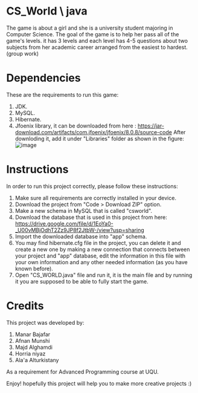 # CS_World \ java
The game is about a girl and she is a university student majoring in Computer Science. The goal of the game is to help her pass all of the game's levels. it has 3 levels and each level has 4-5 questions about two subjects from her academic career arranged from the easiest to hardest. (group work)

# Dependencies
These are the requirements to run this game:

1. JDK.
2. MySQL.
3. Hibernate.
4. Jfoenix library, it can be downloaded from here : https://jar-download.com/artifacts/com.jfoenix/jfoenix/8.0.8/source-code
After downloding it, add it under "Libraries" folder as shown in the figure:
![image](https://user-images.githubusercontent.com/60103703/157100960-a6e12cae-0fd5-4fe8-94f4-0320141901d7.png)

# Instructions
In order to run this project correctly, please follow these instructions:

1. Make sure all requirements are correctly installed in your device.
2. Download the project from "Code > Download ZIP" option.
3. Make a new schema in MySQL that is called "csworld".
4. Download the database that is used in this project from here: https://drive.google.com/file/d/1EoYa0-_U00vMBjOdhT2Zz9JP8f2JtbW-/view?usp=sharing
5. Import the downloaded database into "app" schema.
6. You may find hibernate.cfg file in the project, you can delete it and create a new one by making a new connection that connects between your project and "app" database, edit the information in this file with your own information and any other needed information (as you have known before).
7. Open "CS_WORLD.java" file and run it, it is the main file and by running it you are supposed to be able to fully start the game.

# Credits
This project was developed by:
1. Manar Bajafar 
2. Afnan Munshi
3. Majd Alghamdi 
4. Horria niyaz
5. Ala'a Alturkistany  

As a requirement for Advanced Programming course at UQU.

Enjoy! hopefully this project will help you to make more creative projects :)

